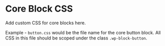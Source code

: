 # Core Block CSS

Add custom CSS for core blocks here.

Example - `button.css` would be the file name for the core button block. All
CSS in this file should be scoped under the class `.wp-block-button`.
